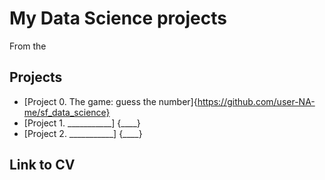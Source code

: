 # My Data Science projects

From the 

## Projects

* [Project 0. The game: guess the number]{https://github.com/user-NA-me/sf_data_science}
* [Project 1. ___________] {____}
* [Project 2. ___________] {____}

## Link to CV
